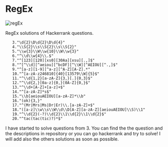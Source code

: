 # RegEx
  
  ![regEx](https://user-images.githubusercontent.com/45934056/73858292-378cac80-4849-11ea-9e45-ee7b8ec17abf.png)
  
  RegEx solutions of Hackerrank questions.
  
       3."\d{2}\D\d{2}\D\d{4}"
       4."\\S{2}\\s\\S{2}\\s\\S{2}"   
       5."\\w{3}\\W\\w{10}\\W\\w{3}"
       6."^\\d\\w{4}\\.$"
       7."^[123][120][xs0][30Aa][xsu][.,]$"    
       8."^[^\\d][^aeiou][^bcDF][^\\W][^AEIOU][^.,]$"
       9."^[a-z][1-9][^a-z][^A-Z][A-Z].*"
       10."^[a-zA-z246810]{40}[13579\\W]{5}$" 
       11."^\\d{1,2}[a-zA-Z]{3,}[.]{0,3}$"
       12."^\\d{2,}[0a-z]{0,}[0A-Z]{0,}$"
       13."^\\d+[A-Z]+[a-z]+$"
       14."^[a-zA-Z]*s$"
       15."\\b[aeiouAEIOU][a-zA-Z]*\\b"
       16."(ok){3,}"
       17."^(Mr|Mrs|Ms|Dr|Er)\\.[a-zA-Z]+$"
       18."([a-z]\\w\\s\\W\\d\\D[A-Z][a-zA-Z][aeiouAEIOU]\\S)\\1"
       19."^\\d{2}(-?)\\d{2}\\1\\d{2}\\1\\d{2}$"
       20."^tac(tac(tic)?)*$"
       

I have started to solve questions from 3.
You can find the the question and the descriptions in repository or you can go hackerrank and try to solve!
I will add also the others solutions as soon as possible.
